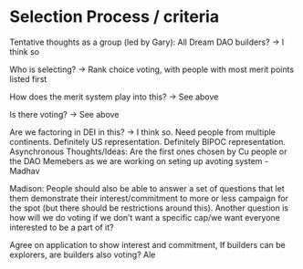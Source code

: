 # Selection Process / criteria

Tentative thoughts as a group (led by Gary): All Dream DAO builders?
→ I think so

Who is selecting? 
→ Rank choice voting, with people with most merit points listed first

How does the merit system play into this?
→ See above

Is there voting?
→ See above

Are we factoring in DEI in this?
→ I think so. Need people from multiple continents. Definitely US representation. Definitely BIPOC representation. 
Asynchronous Thoughts/Ideas: Are the first ones chosen by Cu people or the DAO Memebers as we are working on seting up avoting system - Madhav

Madison: People should also be able to answer a set of questions that let them demonstrate their interest/commitment to more or less campaign for the spot (but there should be restrictions around this). Another question is how will we do voting if we don’t want a specific cap/we want everyone interested to be a part of it? 

Agree on application to show interest and commitment, If builders can be explorers, are builders also voting? Ale